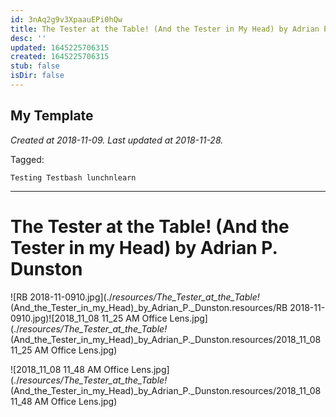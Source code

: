 ```yaml
---
id: 3nAq2g9v3XpaauEPi0hQw
title: The Tester at the Table! (And the Tester in My Head) by Adrian P  Dunston
desc: ''
updated: 1645225706315
created: 1645225706315
stub: false
isDir: false
---
```

My Template
---

_Created at 2018-11-09._
_Last updated at 2018-11-28._



Tagged: 
```
Testing Testbash lunchnlearn
```


---

# The Tester at the Table! (And the Tester in my Head) by Adrian P. Dunston


![RB 2018-11-0910.jpg](./_resources/The_Tester_at_the_Table!_(And_the_Tester_in_my_Head)_by_Adrian_P._Dunston.resources/RB 2018-11-0910.jpg)![2018_11_08 11_25 AM Office Lens.jpg](./_resources/The_Tester_at_the_Table!_(And_the_Tester_in_my_Head)_by_Adrian_P._Dunston.resources/2018_11_08 11_25 AM Office Lens.jpg)

![2018_11_08 11_48 AM Office Lens.jpg](./_resources/The_Tester_at_the_Table!_(And_the_Tester_in_my_Head)_by_Adrian_P._Dunston.resources/2018_11_08 11_48 AM Office Lens.jpg)

